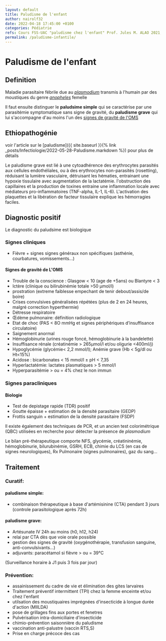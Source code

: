 ```yaml
---
layout: default
title: Paludisme de l'enfant
author: nairolf32
date: 2022-04-18 17:45:00 +0100
categories: Pédiatrie
refs: Cours FSS-UAC "paludisme chez l'enfant" Prof. Jules M. ALAO 2021, [http://campus.cerimes.fr/parasitologie/enseignement/paludisme/site/html/7_2.html]
permalink: /paludisme-infantile/
---
```


# Paludisme de l'enfant

## Definition

Maladie parasitaire fébrile due au *[plasmodium](https://fr.wikipedia.org/wiki/Plasmodium)* transmis à l'humain par des moustiques du genre *[anopheles](https://fr.wikipedia.org/wiki/Anoph%C3%A8le)* femelle

Il faut ensuite distinguer le **paludsime simple** qui se caractérise par une parasitémie symptomatique sans signe de gravité,
du **paludisme grave** qui lui s'accompagne d'au moins l'un des [signes de gravité de l'OMS](https://www.sciencedirect.com/science/article/abs/pii/S0035920300903006)

## Ethiopathogénie

voir l'article sur le [paludisme]({{ site.baseurl }}{% link _posts/Infectiologie/2022-05-28-Paludisme.markdown %}) pour plus de détails

Le paludisme grave est lié à une cytoadhérence des erythrocytes parasités aux cellules endothéliales,
ou à des erythrocytes non-parasités (rosetting), réduisant la lumière vasculaire, détruisant les hématies, entrainant une hypoxie tissulaire
avec augmentation de la lactatémie. l'obstruction des capillaires et la production de toxines entraine une inflammation locale avec médiateurs
pro-inflammatoires (TNF-alpha, IL-1, IL-6). L'activation des plaquettes et la libération de facteur tissulaire explique les hémorragies faciles.

## Diagnostic positif

Le diagnostic du paludsime est biologique

### Signes cliniques

- Fièvre + signes signes généraux non spécifiques (asthénie, courbatures, vomissements...)

#### Signes de gravité de L'OMS

- Trouble de la conscience : Glasgow < 10 (age de +5ans) ou Blantyre < 3
- Ictère (clinique ou bilirubinémie totale >50 µmol/l)
- prostration (extreme faiblesse empechant de tenir debout/assis/de boire)
- Crises convulsives généralisées répétées (plus de 2 en 24 heures, malgré correction hyperthermie)
- Détresse respiratoire
- Œdème pulmonaire: définition radiologique
- Etat de choc (PAS < 8O mmHg et signes périphériques d’insuffisance circulatoire)
- Saignement anormal
- Hémoglobinurie (urines rouge foncé, hémoglobinurie à la bandelette)
- Insuffisance rénale (créatinémie > 265µmol/l et/ou oligurie <400ml/j)
- Hypoglycémie (glycémie< 2,2 mmol/l); Anémie grave (Hb < 5g/dl ou Ht<15%)
- Acidose : bicarbonates < 15 mmol/l ± pH < 7,35
- Hyperlactatémie: lactates plasmatiques > 5 mmol/l
- Hyperparasitémie > ou = 4% chez le non immun


### Signes paracliniques

#### Biologie

- Test de depistage rapide (TDR) positif
- Goutte épaisse + estimation de la densité parasitaire (GEDP)
- Frottis sanguin + estimation de la densité parasitaire (FSDP)

Il existe également des techniques de PCR, et un ancien test colorimétrique (QBC) utilisées en recherche pour détecter la présence de *plasmodium*

Le bilan pré-thérapeutique comporte NFS, glycémie, créatininémie, hémoglobinurie, bilurubinémie, GSRH, ECB, chimie du LCS (en cas de signes neurologiques), Rx Pulmonaire (signes pulmonaires), gaz du sang...


## Traitement

### Curatif:

#### paludisme simple:

- combinaison thérapeutique à base d'artémisinine (CTA) pendant 3 jours (controle parasitologique après 72h)

#### paludisme grave:

- Artésunate IV 24h au moins (h0, h12, h24)
- relai par CTA dès que voie orale possible
- gestion des signes de gravité (oxygénothérapie, transfusion sanguine, anti-convulsivants...)
- adjuvants: paracétamol si fièvre > ou =  39°C
  
(Surveillance horaire à J1 puis 3 fois par jour)

### Prévention:

- assainissement du cadre de vie et élimination des gites larvaires
- Traitement préventif intermittent (TPI) chez la femme enceinte et/ou chez l'enfant
- utilsation des moustiquaires imprégnées d'insecticide à longue durée d'action (MIILDA)
- pose de grillages fins aux portes et fenetres
- Pulvérisation intra-domiciliaire d'insecticide
- chimio-prévention saisonnière du paludisme
- vaccination anti-palustre (vaccin RTS,S)
- Prise en charge précoce des cas
  
